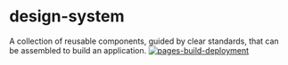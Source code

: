 # design-system
A collection of reusable components, guided by clear standards, that can be assembled to build an application.
[![pages-build-deployment](https://github.com/isaiahdaviscom/design-system/actions/workflows/pages/pages-build-deployment/badge.svg)](https://github.com/isaiahdaviscom/design-system/actions/workflows/pages/pages-build-deployment)
